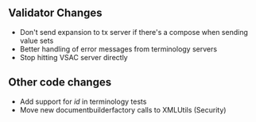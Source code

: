 ## Validator Changes

* Don't send expansion to tx server if there's a compose when sending value sets
* Better handling of error messages from terminology servers
* Stop hitting VSAC server directly

## Other code changes

* Add support for $id$ in terminology tests
* Move new documentbuilderfactory calls to XMLUtils (Security)

